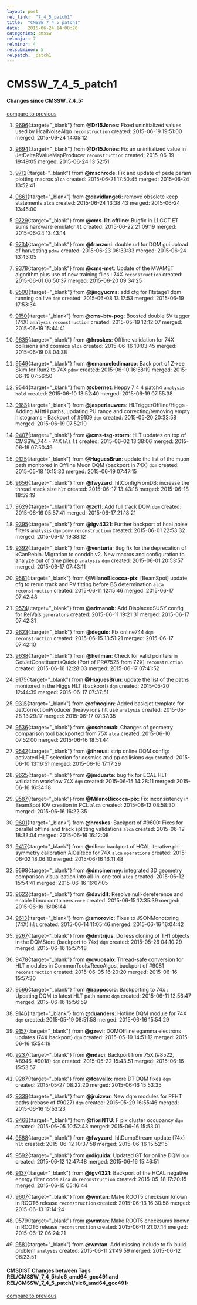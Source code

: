 ```yaml
---
layout: post
rel_link:  "7_4_5_patch1"
title:  "CMSSW_7_4_5_patch1"
date:   2015-06-24 14:08:26
categories: cmssw
relmajor: 7
relminor: 4
relsubminor: 5
relpatch: _patch1
---
```


# CMSSW_7_4_5_patch1
#### Changes since CMSSW_7_4_5:

[compare to previous](https://github.com/cms-sw/cmssw/compare/CMSSW_7_4_5...CMSSW_7_4_5_patch1)



1. [9696](http://github.com/cms-sw/cmssw/pull/9696){:target="_blank"}  from **@Dr15Jones**: Fixed uninitialized values used by HcalNoiseAlgo `reconstruction`  created: 2015-06-19 19:51:00 merged: 2015-06-24 14:05:12

2. [9694](http://github.com/cms-sw/cmssw/pull/9694){:target="_blank"}  from **@Dr15Jones**: Fix an uninitialized value in JetDeltaRValueMapProducer `reconstruction`  created: 2015-06-19 19:49:05 merged: 2015-06-24 13:52:51

3. [9712](http://github.com/cms-sw/cmssw/pull/9712){:target="_blank"}  from **@mschrode**: Fix and update of pede param plotting macros `alca`  created: 2015-06-21 17:50:45 merged: 2015-06-24 13:52:41

4. [9861](http://github.com/cms-sw/cmssw/pull/9861){:target="_blank"}  from **@davidlange6**: remove obsolete keep statements `alca`  created: 2015-06-24 13:38:43 merged: 2015-06-24 13:45:00

5. [9729](http://github.com/cms-sw/cmssw/pull/9729){:target="_blank"}  from **@cms-l1t-offline**: Bugfix in L1 GCT ET sums hardware emulator `l1`  created: 2015-06-22 21:09:19 merged: 2015-06-24 13:43:14

6. [9734](http://github.com/cms-sw/cmssw/pull/9734){:target="_blank"}  from **@franzoni**: double url for DQM gui upload of harvesting `pdmv`  created: 2015-06-23 06:33:33 merged: 2015-06-24 13:43:05

7. [9378](http://github.com/cms-sw/cmssw/pull/9378){:target="_blank"}  from **@cms-met**: Update of the MVAMET algorithm plus use of new training files : 74X `reconstruction`  created: 2015-06-01 06:50:37 merged: 2015-06-20 09:34:25

8. [9500](http://github.com/cms-sw/cmssw/pull/9500){:target="_blank"}  from **@jingyucms**: add cfg for l1tstage1 dqm running on live `dqm`  created: 2015-06-08 13:17:53 merged: 2015-06-19 17:53:34

9. [9150](http://github.com/cms-sw/cmssw/pull/9150){:target="_blank"}  from **@cms-btv-pog**: Boosted double SV tagger (74X) `analysis`  `reconstruction`  created: 2015-05-19 12:12:07 merged: 2015-06-19 15:44:41

10. [9635](http://github.com/cms-sw/cmssw/pull/9635){:target="_blank"}  from **@hroskes**: Offline validation for 74X collisions and cosmics `alca`  created: 2015-06-16 10:03:45 merged: 2015-06-19 08:04:38

11. [9549](http://github.com/cms-sw/cmssw/pull/9549){:target="_blank"}  from **@emanueledimarco**: Back port of Z->ee Skim for Run2 to 74X `pdmv`  created: 2015-06-10 16:58:19 merged: 2015-06-19 07:56:50

12. [9544](http://github.com/cms-sw/cmssw/pull/9544){:target="_blank"}  from **@cbernet**: Heppy 7 4 4 patch4 `analysis`  `hold`  created: 2015-06-10 13:52:40 merged: 2015-06-19 07:55:38

13. [9183](http://github.com/cms-sw/cmssw/pull/9183){:target="_blank"}  from **@jasperlauwers**:  HLTriggerOffline/Higgs - Adding AHttH paths, updating PU range and correcting/removing empty histograms - Backport of #9109 `dqm`  created: 2015-05-20 20:33:58 merged: 2015-06-19 07:52:10

14. [9407](http://github.com/cms-sw/cmssw/pull/9407){:target="_blank"}  from **@cms-tsg-storm**: HLT updates on top of CMSSW_744 - 74X `hlt`  `l1`  created: 2015-06-02 13:38:06 merged: 2015-06-19 07:50:49

15. [9125](http://github.com/cms-sw/cmssw/pull/9125){:target="_blank"}  from **@HuguesBrun**: update the list of the muon path monitored in Offline Muon DQM (backport in 74X) `dqm`  created: 2015-05-18 10:15:30 merged: 2015-06-19 07:47:15

16. [9656](http://github.com/cms-sw/cmssw/pull/9656){:target="_blank"}  from **@fwyzard**: hltConfigFromDB: increase the thread stack size `hlt`  created: 2015-06-17 13:43:18 merged: 2015-06-18 18:59:19

17. [9629](http://github.com/cms-sw/cmssw/pull/9629){:target="_blank"}  from **@zc11**: Add full track DQM `dqm`  created: 2015-06-16 05:57:41 merged: 2015-06-17 21:18:21

18. [9395](http://github.com/cms-sw/cmssw/pull/9395){:target="_blank"}  from **@igv4321**: Further backport of hcal noise filters `analysis`  `dqm`  `pdmv`  `reconstruction`  created: 2015-06-01 22:53:32 merged: 2015-06-17 19:38:12

19. [9392](http://github.com/cms-sw/cmssw/pull/9392){:target="_blank"}  from **@venturia**: Bug fix for the deprecation of kCanRebin. Migration to conddb v2. New macros and configuration to analyze out of time pileup `analysis`  `dqm`  created: 2015-06-01 20:53:57 merged: 2015-06-17 07:43:11

20. [9561](http://github.com/cms-sw/cmssw/pull/9561){:target="_blank"}  from **@MilanoBicocca-pix**: [BeamSpot] update cfg to rerun track and PV fitting before BS determination `alca`  `reconstruction`  created: 2015-06-11 12:15:46 merged: 2015-06-17 07:42:48

21. [9574](http://github.com/cms-sw/cmssw/pull/9574){:target="_blank"}  from **@srimanob**: Add DisplacedSUSY config for RelVals `generators`  created: 2015-06-11 19:21:31 merged: 2015-06-17 07:42:31

22. [9623](http://github.com/cms-sw/cmssw/pull/9623){:target="_blank"}  from **@deguio**: Fix online744 `dqm`  `reconstruction`  created: 2015-06-15 13:51:21 merged: 2015-06-17 07:42:10

23. [9638](http://github.com/cms-sw/cmssw/pull/9638){:target="_blank"}  from **@heilman**: Check for valid pointers in GetJetConstituentsQuick (Port of PR#7525 from 72X) `reconstruction`  created: 2015-06-16 12:28:03 merged: 2015-06-17 07:41:52

24. [9175](http://github.com/cms-sw/cmssw/pull/9175){:target="_blank"}  from **@HuguesBrun**: update the list of the paths monitored in the Higgs HLT (backport) `dqm`  created: 2015-05-20 12:44:39 merged: 2015-06-17 07:37:51

25. [9315](http://github.com/cms-sw/cmssw/pull/9315){:target="_blank"}  from **@cfmcginn**: Added basicjet template for JetCorrectionProducer (heavy ions hlt use `analysis`  created: 2015-05-28 13:29:17 merged: 2015-06-17 07:37:35

26. [9536](http://github.com/cms-sw/cmssw/pull/9536){:target="_blank"}  from **@cschomak**: Changes of geometry comparison tool backported from 75X `alca`  created: 2015-06-10 07:52:00 merged: 2015-06-16 18:51:44

27. [9542](http://github.com/cms-sw/cmssw/pull/9542){:target="_blank"}  from **@threus**: strip online DQM config: activated HLT selection for cosmics and pp collisions `dqm`  created: 2015-06-10 13:16:51 merged: 2015-06-16 17:17:29

28. [9625](http://github.com/cms-sw/cmssw/pull/9625){:target="_blank"}  from **@jmduarte**: bug fix for ECAL HLT validation workflow 74X `dqm`  created: 2015-06-15 14:28:11 merged: 2015-06-16 16:34:18

29. [9587](http://github.com/cms-sw/cmssw/pull/9587){:target="_blank"}  from **@MilanoBicocca-pix**: Fix inconsistency in BeamSpot IOV creation in PCL `alca`  created: 2015-06-12 08:58:30 merged: 2015-06-16 16:22:35

30. [9601](http://github.com/cms-sw/cmssw/pull/9601){:target="_blank"}  from **@hroskes**: Backport of #9600: Fixes for parallel offline and track splitting validations `alca`  created: 2015-06-12 18:33:04 merged: 2015-06-16 16:12:08

31. [9417](http://github.com/cms-sw/cmssw/pull/9417){:target="_blank"}  from **@nilina**: backport of HCAL iterative phi symmetry calibration AlCaReco for 74X `alca`  `operations`  created: 2015-06-02 18:06:10 merged: 2015-06-16 16:11:48

32. [9598](http://github.com/cms-sw/cmssw/pull/9598){:target="_blank"}  from **@dmcinerney**: integrated 3D geometry comparison visualization into all-in-one tool `alca`  created: 2015-06-12 15:54:41 merged: 2015-06-16 16:07:05

33. [9622](http://github.com/cms-sw/cmssw/pull/9622){:target="_blank"}  from **@davidlt**: Resolve null-dereference and enable Linux containers `core`  created: 2015-06-15 12:35:39 merged: 2015-06-16 16:06:44

34. [9613](http://github.com/cms-sw/cmssw/pull/9613){:target="_blank"}  from **@smorovic**: Fixes to JSONMonotoring (74X) `hlt`  created: 2015-06-14 11:05:46 merged: 2015-06-16 16:04:42

35. [9267](http://github.com/cms-sw/cmssw/pull/9267){:target="_blank"}  from **@dmitrijus**: Do less cloning of TH1 objects in the DQMStore (backport to 74x)  `dqm`  created: 2015-05-26 04:10:29 merged: 2015-06-16 15:57:48

36. [9478](http://github.com/cms-sw/cmssw/pull/9478){:target="_blank"}  from **@cvuosalo**: Thread-safe conversion for HLT modules in CommonTools/RecoAlgos, backport of #9081 `reconstruction`  created: 2015-06-05 16:20:20 merged: 2015-06-16 15:57:30

37. [9566](http://github.com/cms-sw/cmssw/pull/9566){:target="_blank"}  from **@rappoccio**: Backporting to 74x : Updating DQM to latest HLT path name `dqm`  created: 2015-06-11 13:56:47 merged: 2015-06-16 15:56:59

38. [9146](http://github.com/cms-sw/cmssw/pull/9146){:target="_blank"}  from **@duanders**: Hotline DQM module for 74X `dqm`  created: 2015-05-19 08:51:58 merged: 2015-06-16 15:54:29

39. [9157](http://github.com/cms-sw/cmssw/pull/9157){:target="_blank"}  from **@gzevi**: DQMOffline egamma electrons updates (74X backport) `dqm`  created: 2015-05-19 14:51:12 merged: 2015-06-16 15:54:19

40. [9237](http://github.com/cms-sw/cmssw/pull/9237){:target="_blank"}  from **@ndaci**: Backport from 75X (#8522, #8946, #9018) `dqm`  created: 2015-05-22 15:43:51 merged: 2015-06-16 15:53:57

41. [9287](http://github.com/cms-sw/cmssw/pull/9287){:target="_blank"}  from **@fcavallo**: more DT DQM fixes `dqm`  created: 2015-05-27 08:22:20 merged: 2015-06-16 15:53:35

42. [9339](http://github.com/cms-sw/cmssw/pull/9339){:target="_blank"}  from **@jruizvar**: New dqm modules for PFHT paths (rebase of #9027) `dqm`  created: 2015-05-29 16:55:46 merged: 2015-06-16 15:53:23

43. [9468](http://github.com/cms-sw/cmssw/pull/9468){:target="_blank"}  from **@fioriNTU**: F pix cluster occupancy `dqm`  created: 2015-06-05 10:52:43 merged: 2015-06-16 15:53:01

44. [9588](http://github.com/cms-sw/cmssw/pull/9588){:target="_blank"}  from **@fwyzard**: hltDumpStream update (74x) `hlt`  created: 2015-06-12 10:37:58 merged: 2015-06-16 15:52:15

45. [9592](http://github.com/cms-sw/cmssw/pull/9592){:target="_blank"}  from **@diguida**: Updated GT for online DQM `dqm`  created: 2015-06-12 12:47:48 merged: 2015-06-16 15:46:51

46. [9137](http://github.com/cms-sw/cmssw/pull/9137){:target="_blank"}  from **@igv4321**: Backport of the HCAL negative energy filter code `alca`  `db`  `reconstruction`  created: 2015-05-18 17:20:15 merged: 2015-06-15 05:16:44

47. [9607](http://github.com/cms-sw/cmssw/pull/9607){:target="_blank"}  from **@wmtan**: Make ROOT5 checksum known in ROOT6 release `reconstruction`  created: 2015-06-13 16:30:58 merged: 2015-06-13 17:14:24

48. [9579](http://github.com/cms-sw/cmssw/pull/9579){:target="_blank"}  from **@wmtan**: Make ROOT5 checksums known in ROOT6 release `reconstruction`  created: 2015-06-11 21:07:14 merged: 2015-06-12 06:24:21

49. [9581](http://github.com/cms-sw/cmssw/pull/9581){:target="_blank"}  from **@wmtan**: Add missing include to fix build problem `analysis`  created: 2015-06-11 21:49:59 merged: 2015-06-12 06:23:51

#### CMSDIST Changes between Tags REL/CMSSW_7_4_5/slc6_amd64_gcc491 and REL/CMSSW_7_4_5_patch1/slc6_amd64_gcc491:

[compare to previous](https://github.com/cms-sw/cmsdist/compare/REL/CMSSW_7_4_5/slc6_amd64_gcc491...REL/CMSSW_7_4_5_patch1/slc6_amd64_gcc491)


